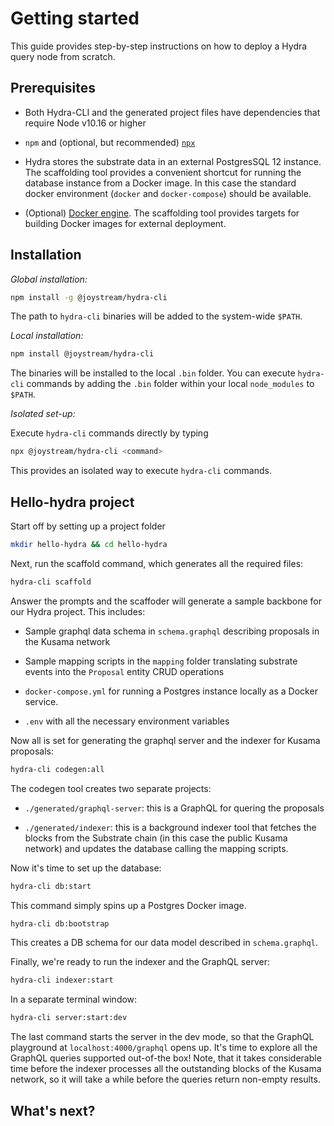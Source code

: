 # Getting started

This guide provides step-by-step instructions on how to deploy a Hydra query node from scratch.

## Prerequisites

- Both Hydra-CLI and the generated project files have dependencies that require Node v10.16 or higher

- `npm` and (optional, but recommended) [`npx`](https://www.npmjs.com/package/npx)

- Hydra stores the substrate data in an external PostgresSQL 12 instance. The scaffolding tool provides a convenient shortcut for running the database instance from a Docker image. In this case the standard docker environment (`docker` and `docker-compose`) should be available.

- (Optional) [Docker engine](https://docs.docker.com/engine/install/). The scaffolding tool provides targets for building Docker images for external deployment.

## Installation

*Global installation:*

```sh
npm install -g @joystream/hydra-cli
```

The path to `hydra-cli` binaries will be added to the system-wide `$PATH`.

*Local installation:*

```sh
npm install @joystream/hydra-cli
```

The binaries will be installed to the local `.bin` folder. You can execute `hydra-cli` commands by adding the `.bin` folder within your local `node_modules` to `$PATH`.

*Isolated set-up:*

Execute `hydra-cli` commands directly by typing

```sh
npx @joystream/hydra-cli <command>
```

This provides an isolated way to execute `hydra-cli` commands.

## Hello-hydra project

Start off by setting up a project folder

```sh
mkdir hello-hydra && cd hello-hydra
```

Next, run the scaffold command, which generates all the required files:

```sh
hydra-cli scaffold
```

Answer the prompts and the scaffoder will generate a sample backbone for our Hydra project. This includes:

- Sample graphql data schema in `schema.graphql` describing proposals in the Kusama network
  
- Sample mapping scripts in the `mapping` folder translating substrate events into the `Proposal` entity CRUD operations

- `docker-compose.yml` for running a Postgres instance locally as a Docker service.

- `.env` with all the necessary environment variables

Now all is set for generating the graphql server and the indexer for Kusama proposals:

```sh
hydra-cli codegen:all
```

The codegen tool creates two separate projects:

- `./generated/graphql-server`: this is a GraphQL for quering the proposals
 
- `./generated/indexer`: this is a background indexer tool that fetches the blocks from the Substrate chain (in this case the public Kusama network) and updates the database calling the mapping scripts.


Now it's time to set up the database:

```sh
hydra-cli db:start
```

This command simply spins up a Postgres Docker image.

```sh
hydra-cli db:bootstrap
```

This creates a DB schema for our data model described in `schema.graphql`.

Finally, we're ready to run the indexer and the GraphQL server:

```sh
hydra-cli indexer:start
```

In a separate terminal window:

```sh
hydra-cli server:start:dev
```

The last command starts the server in the dev mode, so that the GraphQL playground at `localhost:4000/graphql` opens up. It's time to explore all the GraphQL queries supported out-of-the box! Note, that it takes considerable time before the indexer processes all the outstanding blocks of the Kusama network, so it will take a while before the queries return non-empty results.

## What's next?

